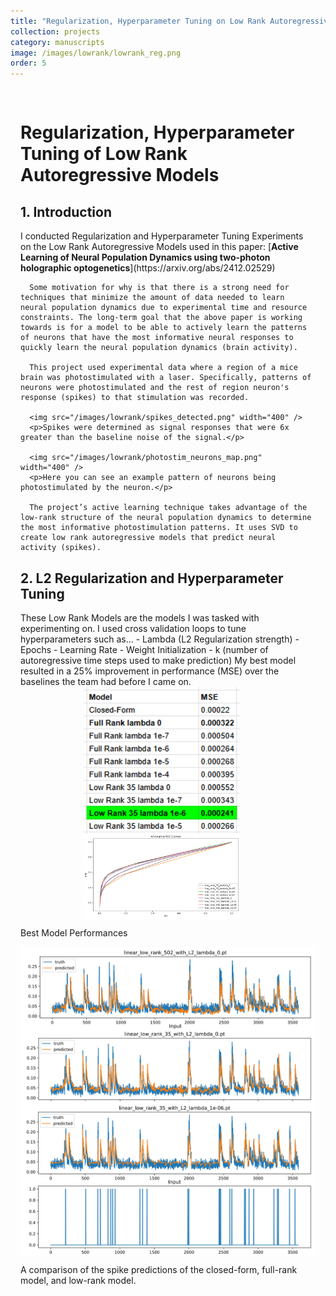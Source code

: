 ```yaml
---
title: "Regularization, Hyperparameter Tuning on Low Rank Autoregressive Models"
collection: projects
category: manuscripts
image: /images/lowrank/lowrank_reg.png
order: 5
---
```






<div style="max-width: 1200px; margin: 0 auto; padding: 1rem;">
  <div class="card">
    <h1>Regularization, Hyperparameter Tuning of Low Rank Autoregressive Models</h1>
    <h2>1. Introduction</h2>
      I conducted Regularization and Hyperparameter Tuning Experiments on the Low Rank Autoregressive Models used in this paper:
      [<b>Active Learning of Neural Population Dynamics using two-photon holographic optogenetics</b>](https://arxiv.org/abs/2412.02529)

      Some motivation for why is that there is a strong need for techniques that minimize the amount of data needed to learn neural population dynamics due to experimental time and resource constraints. The long-term goal that the above paper is working towards is for a model to be able to actively learn the patterns of neurons that have the most informative neural responses to quickly learn the neural population dynamics (brain activity).

      This project used experimental data where a region of a mice brain was photostimulated with a laser. Specifically, patterns of neurons were photostimulated and the rest of region neuron's response (spikes) to that stimulation was recorded. 

      <img src="/images/lowrank/spikes_detected.png" width="400" />
      <p>Spikes were determined as signal responses that were 6x greater than the baseline noise of the signal.</p>

      <img src="/images/lowrank/photostim_neurons_map.png" width="400" />
      <p>Here you can see an example pattern of neurons being photostimulated by the neuron.</p>

      The project’s active learning technique takes advantage of the low-rank structure of the neural population dynamics to determine the most informative photostimulation patterns. It uses SVD to create low rank autoregressive models that predict neural activity (spikes).
  </div>

  <div class="card">
    <h2>2. L2 Regularization and Hyperparameter Tuning</h2>
      These Low Rank Models are the models I was tasked with experimenting on. I used cross validation loops to tune hyperparameters such as... 
      - Lambda (L2 Regularization strength)  
      - Epochs  
      - Learning Rate  
      - Weight Initialization  
      - k (number of autoregressive time steps used to make prediction)
      My best model resulted in a 25% improvement in performance (MSE) over the baselines the team had before I came on.

<div style="text-align:center">
  <img src="/images/lowrank/mse_improvement.png" width="250" style="vertical-align: top; margin-right:20px;" />
  <img src="/images/lowrank/roc_curves.png" width="250" style="vertical-align: top; margin-right:20px;" />
</div>
<p>Best Model Performances</p>


<img src="/images/lowrank/lowrank_reg.png" width="500" style="vertical-align: top;" />
<p>A comparison of the spike predictions of the closed-form, full-rank model, and low-rank model.</p>